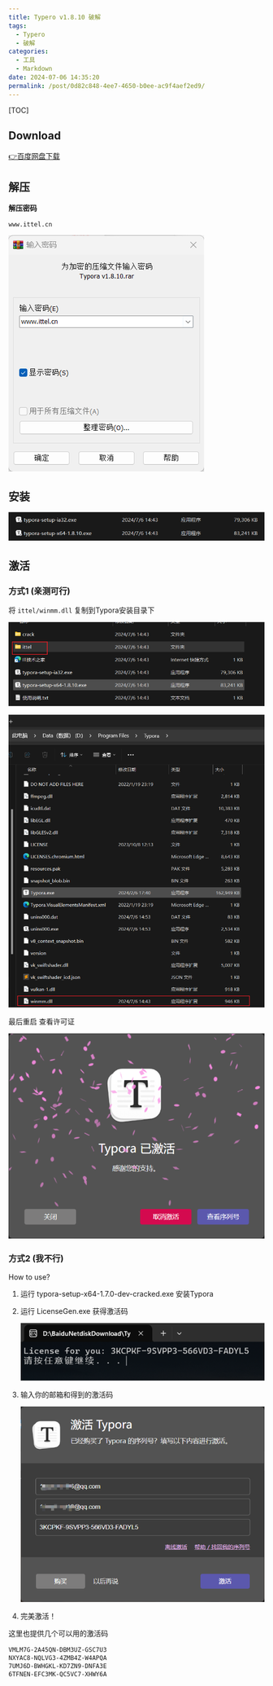 ```yaml
---
title: Typero v1.8.10 破解
tags:
  - Typero
  - 破解
categories:
  - 工具
  - Markdown
date: 2024-07-06 14:35:20
permalink: /post/0d82c848-4ee7-4650-b0ee-ac9f4aef2ed9/
---
```

[TOC]



## Download

[ 👉百度网盘下载 ](https://pan.baidu.com/share/init?surl=AXfxqM9KBSp7fvbpkeQ8KA&pwd=9sla)

## 解压

**解压密码**

```
www.ittel.cn
```

![image-20240706144336808](Typero-v1-8-10-破解/image-20240706144336808.png)

## 安装

![image-20240706144510255](Typero-v1-8-10-破解/image-20240706144510255.png)

## 激活

### 方式1 (亲测可行)

将 `ittel/winmm.dll` 复制到Typora安装目录下

![image-20240706150128143](Typero-v1-8-10-破解/image-20240706150128143.png)

 ![image-20240706145801712](Typero-v1-8-10-破解/image-20240706145801712.png)

最后重启 查看许可证

![image-20240706150207507](Typero-v1-8-10-破解/image-20240706150207507.png)

### 方式2  (我不行)

How to use?

1. 运行 typora-setup-x64-1.7.0-dev-cracked.exe 安装Typora

2. 运行 LicenseGen.exe 获得激活码

   ![image-20240706144737512](Typero-v1-8-10-破解/image-20240706144737512.png)

3. 输入你的邮箱和得到的激活码

   ![image-20240706144851917](Typero-v1-8-10-破解/image-20240706144851917.png)

4. 完美激活！

这里也提供几个可以用的激活码

```
VMLM7G-2A45QN-DBM3UZ-GSC7U3
NXYAC8-NQLVG3-4ZMB4Z-W4APQA
7UMJ6D-BWHGKL-KD7ZN9-DNFA3E
6TFNEN-EFC3MK-QC5VC7-XHWY6A
```



